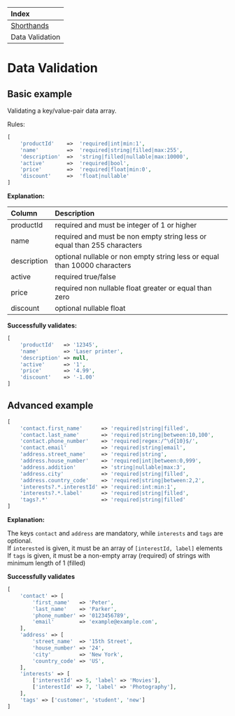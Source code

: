 | Index |
|:----------------- |
| [Shorthands](available-shorthands.md) |
| Data Validation |  

# Data Validation

## Basic example

Validating a key/value-pair data array.

Rules:
```php
[
    'productId'    =>  'required|int|min:1',                          
    'name'         =>  'required|string|filled|max:255',             
    'description'  =>  'string|filled|nullable|max:10000',           
    'active'       =>  'required|bool',
    'price'        =>  'required|float|min:0',
    'discount'     =>  'float|nullable'     
]
```

**Explanation:**

| Column       | Description                                                               |
|:-------------|:------------------------------------------------------------------------- |
| productId    | required and must be integer of 1 or higher                               |
| name         | required and must be non empty string less or equal than 255 characters   |
| description  | optional nullable or non empty string less or equal than 10000 characters |
| active       | required true/false                                                       |
| price        | required non nullable float greater or equal than zero                    |
| discount     | optional nullable float                                                   |

**Successfully validates:**
```php
[
    'productId'   => '12345',
    'name'        => 'Laser printer',
    'description' => null,
    'active'      => '1',
    'price'       => '4.99',
    'discount'    => '-1.00'
]
```

## Advanced example
```php
[
    'contact.first_name'      => 'required|string|filled',
    'contact.last_name'       => 'required|string|between:10,100',
    'contact.phone_number'    => 'required|regex:/^\d{10}$/',
    'contact.email'           => 'required|string|email',     
    'address.street_name'     => 'required|string',
    'address.house_number'    => 'required|int|between:0,999',
    'address.addition'        => 'string|nullable|max:3',
    'address.city'            => 'required|string|filled',
    'address.country_code'    => 'required|string|between:2,2',    
    'interests?.*.interestId' => 'required:int:min:1',
    'interests?.*.label'      => 'required|string|filled',                    
    'tags?.*'                 => 'required|string|filled'                   
]
```

**Explanation:**

The keys `contact` and `address` are mandatory, while `interests` and `tags` are optional.  
If `interested` is given, it must be an array of `[interestId, label]` elements  
If `tags` is given, it must be a non-empty array (required) of strings with minimum length of 1 (filled)

**Successfully validates**
```php
[
    'contact' => [
        'first_name'   => 'Peter',
        'last_name'    => 'Parker',  
        'phone_number' => '0123456789',
        'email'        => 'example@example.com',
    ],
    'address' => [
        'street_name'  => '15th Street',
        'house_number' => '24',
        'city'         => 'New York',
        'country_code' => 'US',
    ],
    'interests' => [
        ['interestId' => 5, 'label' => 'Movies'],
        ['interestId' => 7, 'label' => 'Photography'],        
    ],
    'tags' => ['customer', 'student', 'new']       
]
```  

